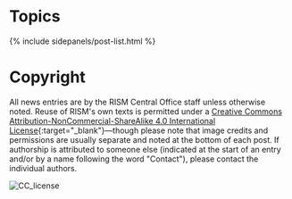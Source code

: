 # Topics

{% include sidepanels/post-list.html %}

# Copyright

All news entries are by the RISM Central Office staff unless otherwise noted. Reuse of RISM's own texts is permitted under a [Creative Commons Attribution-NonCommercial-ShareAlike 4.0 International License](http://creativecommons.org/licenses/by-nc-sa/4.0/){:target="_blank"}—though please note that image credits and permissions are usually separate and noted at the bottom of each post. If authorship is attributed to someone else (indicated at the start of an entry and/or by a name following the word "Contact"), please contact the individual authors.

![CC_license](/images/CC_license.png)
